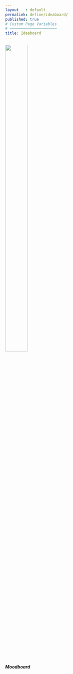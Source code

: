 ```yaml
---
layout   : default
permalink: define/ideaboard/
published: true
# Custom Page Variables
# ─────────────────────
title: Ideaboard
---
```

<div clas="container">
<div class="row">
  <div class="col-4">
<div class="card" style="width: 18rem;">
  <img class="card-img-top" src="{{ site.baseurl }}/Images/moodboard_Tags.ai.pdf" width="50%" >
  <div class="card-body">
    <h5 class="card-title">Moodboard</h5>
  </div>
</div>